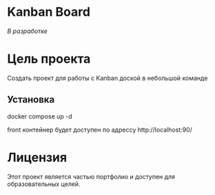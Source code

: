 # Kanban Board 
*В разработке*

# Цель проекта
Создать проект для работы с Kanban доской в небольшой команде

## Установка

docker compose up -d

front контейнер будет доступен по адрессу http://localhost:90/

# Лицензия
Этот проект является частью портфолио и доступен для образовательных целей.